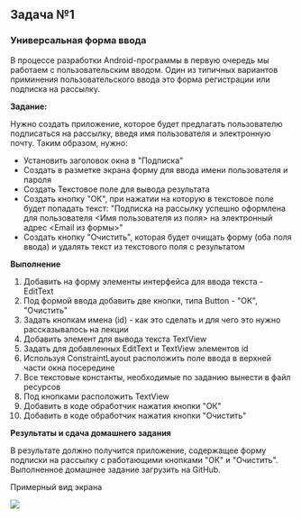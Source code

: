## Задача №1
### Универсальная форма ввода

В процессе разработки Android-программы в первую очередь мы работаем с пользовательским вводом. 
Один из типичных вариантов приминения пользовательского ввода это форма регистрации или подписка на рассылку.

**Задание:**

Нужно создать приложение, которое будет предлагать пользователю подписаться на рассылку, введя имя пользователя и электронную почту.
Таким образом, нужно:
* Установить заголовок окна в "Подписка"
* Создать в разметке экрана форму для ввода имени пользователя и пароля
* Создать Текстовое поле для вывода результата
* Создать кнопку "ОК", при нажатии на которую в текстовое поле будет попадать текст: "Подписка на рассылку успешно оформлена для пользователя <Имя пользователя из поля> на электронный адрес <Email из формы>"
* Создать кнопку "Очистить", которая будет очищать форму (оба поля ввода) и удалять текст из текстового поля с результатом



**Выполнение**

1. Добавить на форму элементы интерфейса для ввода текста - EditText
2. Под формой ввода добавить две кнопки, типа Button - "ОК", "Очистить"
3. Задать кнопкам имена (id) - как это сделать и для чего это нужно рассказывалось на лекции
4. Добавить элемент для вывода текста TextView
5. Задать для добавленных EditText и TextView элементов id
6. Используя ConstraintLayout расположить поле ввода в верхней части окна посередине
7. Все текстовые константы, необходимые по заданию вынести в файл ресурсов
8. Под кнопками расположить TextView
9. Добавить в коде обработчик нажатия кнопки "ОК"
10. Добавить в коде обработчик нажатия кнопки "Очистить"




**Результаты и сдача домашнего задания**

В результате должно получится приложение, содержащее  форму подписки на рассылку с работающими кнопками "ОК" и "Очистить".
Выполненное домашнее задание загрузить на GitHub.

Примерный вид экрана

![](https://i.imgur.com/QaBBnOk.png)
